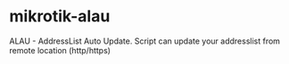 # mikrotik-alau
ALAU - AddressList Auto Update. Script can update your addresslist from remote location (http/https)
